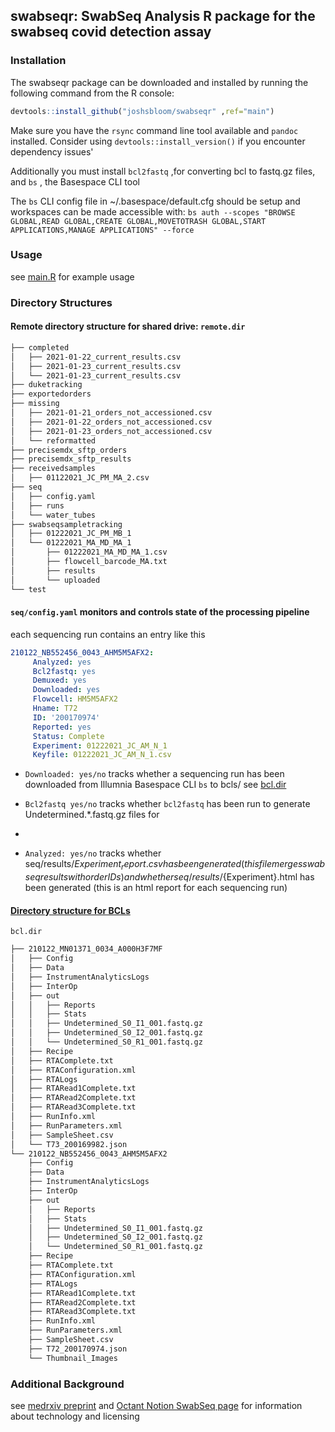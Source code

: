 ## swabseqr: SwabSeq Analysis R package for the swabseq covid detection assay

### Installation

The swabseqr package can be downloaded and installed by running the following command from the R console:

```r
devtools::install_github("joshsbloom/swabseqr" ,ref="main")
```

Make sure you have the `rsync` command line tool available and `pandoc` installed. Consider using `devtools::install_version()` if you encounter dependency issues'

Additionally you must install `bcl2fastq` ,for converting bcl to fastq.gz files, and `bs` , the Basespace CLI tool

The `bs` CLI config file in ~/.basespace/default.cfg should be setup and workspaces can be made accessible with:
`bs auth --scopes "BROWSE GLOBAL,READ GLOBAL,CREATE GLOBAL,MOVETOTRASH GLOBAL,START APPLICATIONS,MANAGE APPLICATIONS" --force`

### Usage
see [main.R](examples/main.R) for example usage

### Directory Structures

#### Remote directory structure for shared drive: `remote.dir`
```bash
├── completed
│   ├── 2021-01-22_current_results.csv
│   ├── 2021-01-23_current_results.csv
│   └── 2021-01-23_current_results.csv
├── duketracking
├── exportedorders
├── missing
│   ├── 2021-01-21_orders_not_accessioned.csv
│   ├── 2021-01-22_orders_not_accessioned.csv
│   ├── 2021-01-23_orders_not_accessioned.csv
│   └── reformatted
├── precisemdx_sftp_orders
├── precisemdx_sftp_results
├── receivedsamples
│   ├── 01122021_JC_PM_MA_2.csv
├── seq
│   ├── config.yaml
│   ├── runs
│   └── water_tubes
├── swabseqsampletracking
│   ├── 01222021_JC_PM_MB_1
│   └── 01222021_MA_MD_MA_1
│       ├── 01222021_MA_MD_MA_1.csv
│       ├── flowcell_barcode_MA.txt
│       ├── results
│       └── uploaded
└── test
```
#### `seq/config.yaml` monitors and controls state of the processing pipeline
each sequencing run contains an entry like this
```yaml
210122_NB552456_0043_AHM5M5AFX2:
     Analyzed: yes
     Bcl2fastq: yes
     Demuxed: yes
     Downloaded: yes
     Flowcell: HM5M5AFX2
     Hname: T72
     ID: '200170974'
     Reported: yes
     Status: Complete
     Experiment: 01222021_JC_AM_N_1
     Keyfile: 01222021_JC_AM_N_1.csv
```

* `Downloaded: yes/no` tracks whether a sequencing run has been downloaded from Illumnia Basespace CLI `bs` to bcls/ see [bcl.dir](https://github.com/joshsbloom/swabseqr#bcl-dir-section)

* `Bcl2fastq yes/no` tracks whether `bcl2fastq` has been run to generate Undetermined.*.fastq.gz files for 

* 


* `Analyzed: yes/no` tracks whether seq/results/${Experiment}_report.csv has been generated 
(this file merges swabseq results with order IDs) and whether seq/results/${Experiment}.html 
has been generated (this is an html report for each sequencing run)

  






#### [Directory structure for BCLs](#bcl-dir-section)
 `bcl.dir`
```bash
├── 210122_MN01371_0034_A000H3F7MF
│   ├── Config
│   ├── Data
│   ├── InstrumentAnalyticsLogs
│   ├── InterOp
│   ├── out
│   │   ├── Reports
│   │   ├── Stats
│   │   ├── Undetermined_S0_I1_001.fastq.gz
│   │   ├── Undetermined_S0_I2_001.fastq.gz
│   │   └── Undetermined_S0_R1_001.fastq.gz
│   ├── Recipe
│   ├── RTAComplete.txt
│   ├── RTAConfiguration.xml
│   ├── RTALogs
│   ├── RTARead1Complete.txt
│   ├── RTARead2Complete.txt
│   ├── RTARead3Complete.txt
│   ├── RunInfo.xml
│   ├── RunParameters.xml
│   ├── SampleSheet.csv
│   └── T73_200169982.json
└── 210122_NB552456_0043_AHM5M5AFX2
    ├── Config
    ├── Data
    ├── InstrumentAnalyticsLogs
    ├── InterOp
    ├── out
    │   ├── Reports
    │   ├── Stats
    │   ├── Undetermined_S0_I1_001.fastq.gz
    │   ├── Undetermined_S0_I2_001.fastq.gz
    │   └── Undetermined_S0_R1_001.fastq.gz
    ├── Recipe
    ├── RTAComplete.txt
    ├── RTAConfiguration.xml
    ├── RTALogs
    ├── RTARead1Complete.txt
    ├── RTARead2Complete.txt
    ├── RTARead3Complete.txt
    ├── RunInfo.xml
    ├── RunParameters.xml
    ├── SampleSheet.csv
    ├── T72_200170974.json
    └── Thumbnail_Images
```

### Additional Background
see [medrxiv preprint](https://www.medrxiv.org/content/10.1101/2020.08.04.20167874v2) and [Octant Notion SwabSeq page](https://www.notion.so/Octant-SwabSeq-Testing-9eb80e793d7e46348038aa80a5a901fd) for information about technology and licensing


